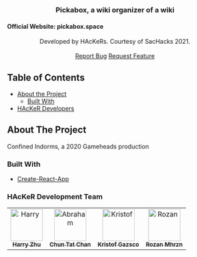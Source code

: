 <!-- PROJECT LOGO -->
<br />
<p align="center">
  <h3 align="center">Pickabox, a wiki organizer of a wiki</h3>
  <h4 align="center><a href="http://pickabox.space">Official Website: pickabox.space</a></h4>

  <p align="center">
    Developed by HAcKeRs. Courtesy of SacHacks 2021.
    <br>
    <br>
    <a href="https://github.com/kristofgazso/pickabox.space/issues">Report Bug</a>
    <a href="https://github.com/kristofgazso/pickabox.space/issues">Request Feature</a>
  </p>
</p>

<!-- TABLE OF CONTENTS -->
## Table of Contents

* [About the Project](#about-the-project)
  * [Built With](#built-with)
* [HAcKeR Developers](#hacker-dev-team)

<!-- ABOUT THE PROJECT -->
## About The Project

Confined Indorms, a 2020 Gameheads production

### Built With
* [Create-React-App](https://reactjs.org/docs/create-a-new-react-app.html)


<!-- CONTACT -->
### HAcKeR Development Team

<table>
  <tr>
    <td align="center">
      <a href="https://github.com/HarryZ10">
        <img src="https://avatars0.githubusercontent.com/u/32529321?s=460&v=4" width="75px;" alt="Harry"/>
        <br />
        <sub>
          <b>Harry Zhu</b>
        </sub>
      </a>
      <br/>
    </td>
    <td align="center"><a href="https://github.com/Ddronkit">
      <img src="https://avatars.githubusercontent.com/u/46876547?s=460&v=4" width="75px;" alt="Abraham"/>
      <br />
      <sub>
        <b>Chun Tat Chan</b>
      </sub></a>
      <br/>
    </td>
    <td align="center">
      <a href="https://github.com/kristofgazso">
        <img src="https://avatars.githubusercontent.com/u/17406948?s=460&u=f66d1c6ba22b18b60de9bf749a550a1d342f42a6&v=4" width="75px;" alt="Kristof"/><br />
        <sub>
          <b>Kristof Gazsco</b>
        </sub>
      </a>
      <br/>
    </td>
     <td align="center"><a href="https://github.com/Rojanmhj2055">
       <img src="https://avatars.githubusercontent.com/u/36452547?s=460&u=836efbf277625f4c58f3858de3d1dca45f10ca97&v=4" width="75px;" alt="Rozan"/>
       <br />
       <sub>
         <b>Rozan Mhrzn</b>
       </sub>
       </a>
       <br/>
    </td>
    </tr>  
</table>
